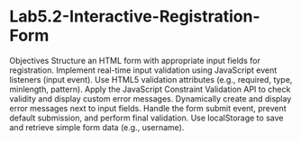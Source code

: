 # Lab5.2-Interactive-Registration-Form
Objectives
Structure an HTML form with appropriate input fields for registration.
Implement real-time input validation using JavaScript event listeners (input event).
Use HTML5 validation attributes (e.g., required, type, minlength, pattern).
Apply the JavaScript Constraint Validation API to check validity and display custom error messages.
Dynamically create and display error messages next to input fields.
Handle the form submit event, prevent default submission, and perform final validation.
Use localStorage to save and retrieve simple form data (e.g., username).